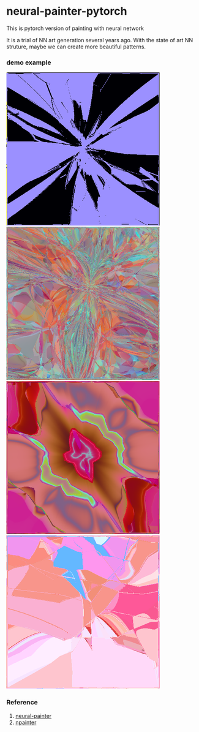 # neural-painter-pytorch
This is pytorch version of painting with neural network

It is a trial of NN art generation several years ago. With the state of art NN struture, maybe we can create more beautiful patterns.

### demo example
![1](./example/1.png)
![2](./example/2.png)
![3](./example/3.png)
![4](./example/4.png)



### Reference 
1. [neural-painter](https://github.com/zxytim/neural-painter)
2. [npainter](https://github.com/rupeshs/npainter)
